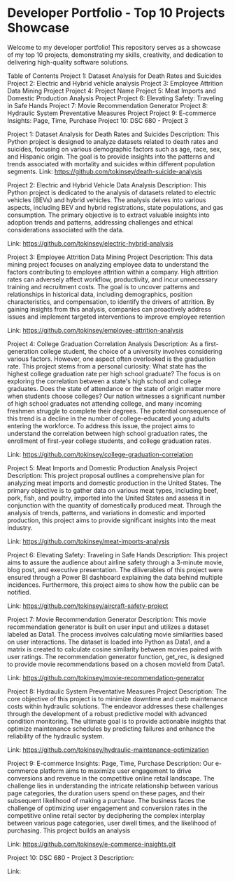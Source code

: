 # Developer Portfolio - Top 10 Projects Showcase
Welcome to my developer portfolio! This repository serves as a showcase of my top 10 projects, demonstrating my skills, creativity, and dedication to delivering high-quality software solutions.

Table of Contents
Project 1: Dataset Analysis for Death Rates and Suicides
Project 2: Electric and Hybrid vehicle analysis
Project 3: Employee Attrition Data Mining Project
Project 4: Project Name
Project 5: Meat Imports and Domestic Production Analysis Project
Project 6: Elevating Safety: Traveling in Safe Hands
Project 7: Movie Recommendation Generator
Project 8: Hydraulic System Preventative Measures Project
Project 9: E-commerce Insights: Page, Time, Purchase
Project 10: DSC 680 - Project 3

Project 1: Dataset Analysis for Death Rates and Suicides
Description: This Python project is designed to analyze datasets related to death rates and suicides, focusing on various demographic factors such as age, race, sex, and Hispanic origin. The goal is to provide insights into the patterns and trends associated with mortality and suicides within different population segments. 
Link: https://github.com/tokinsey/death-suicide-analysis


Project 2: Electric and Hybrid Vehicle Data Analysis
Description: This Python project is dedicated to the analysis of datasets related to electric vehicles (BEVs) and hybrid vehicles. The analysis delves into various aspects, including BEV and hybrid registrations, state populations, and gas consumption. The primary objective is to extract valuable insights into adoption trends and patterns, addressing challenges and ethical considerations associated with the data.

Link: https://github.com/tokinsey/electric-hybrid-analysis

Project 3: Employee Attrition Data Mining Project
Description: This data mining project focuses on analyzing employee data to understand the factors contributing to employee attrition within a company. High attrition rates can adversely affect workflow, productivity, and incur unnecessary training and recruitment costs. The goal is to uncover patterns and relationships in historical data, including demographics, position characteristics, and compensation, to identify the drivers of attrition. By gaining insights from this analysis, companies can proactively address issues and implement targeted interventions to improve employee retention

Link: https://github.com/tokinsey/employee-attrition-analysis 

Project 4: College Graduation Correlation Analysis
Description: As a first-generation college student, the choice of a university involves considering various factors. However, one aspect often overlooked is the graduation rate. This project stems from a personal curiosity: What state has the highest college graduation rate per high school graduate? The focus is on exploring the correlation between a state's high school and college graduates. Does the state of attendance or the state of origin matter more when students choose colleges? Our nation witnesses a significant number of high school graduates not attending college, and many incoming freshmen struggle to complete their degrees. The potential consequence of this trend is a decline in the number of college-educated young adults entering the workforce. To address this issue, the project aims to understand the correlation between high school graduation rates, the enrollment of first-year college students, and college graduation rates.

Link: https://github.com/tokinsey/college-graduation-correlation

Project 5: Meat Imports and Domestic Production Analysis Project
Description: This project proposal outlines a comprehensive plan for analyzing meat imports and domestic production in the United States. The primary objective is to gather data on various meat types, including beef, pork, fish, and poultry, imported into the United States and assess it in conjunction with the quantity of domestically produced meat. Through the analysis of trends, patterns, and variations in domestic and imported production, this project aims to provide significant insights into the meat industry.

Link: https://github.com/tokinsey/meat-imports-analysis

Project 6: Elevating Safety: Traveling in Safe Hands
Description: This project aims to assure the audience about airline safety through a 3-minute movie, blog post, and executive presentation. The diliverables of this project were ensured through a Power BI dashboard explaining the data behind multiple incidences. Furthermore, this project aims to show how the public can be notified.

Link: https://github.com/tokinsey/aircraft-safety-project

Project 7: Movie Recommendation Generator
Description: This movie recommendation generator is built on user input and utilizes a dataset labeled as Data1. The process involves calculating movie similarities based on user interactions. The dataset is loaded into Python as Data1, and a matrix is created to calculate cosine similarity between movies paired with user ratings. The recommendation generator function, get_rec, is designed to provide movie recommendations based on a chosen movieId from Data1.

Link: https://github.com/tokinsey/movie-recommendation-generator 

Project 8: Hydraulic System Preventative Measures Project
Description: The core objective of this project is to minimize downtime and curb maintenance costs within hydraulic solutions. The endeavor addresses these challenges through the development of a robust predictive model with advanced condition monitoring. The ultimate goal is to provide actionable insights that optimize maintenance schedules by predicting failures and enhance the reliability of the hydraulic system. 

Link: https://github.com/tokinsey/hydraulic-maintenance-optimization

Project 9: E-commerce Insights: Page, Time, Purchase
Description: Our e-commerce platform aims to maximize user engagement to drive conversions and revenue in the competitive online retail landscape. The challenge lies in understanding the
intricate relationship between various page categories, the duration users spend on these pages, and their subsequent likelihood of making a purchase. The business faces the challenge of optimizing user engagement and conversion rates in the competitive online retail sector by deciphering the complex interplay between various page categories, user dwell times, and the likelihood of purchasing. This project builds an analysis 

Link: https://github.com/tokinsey/e-commerce-insights.git

Project 10: DSC 680 - Project 3
Description: 

Link: 
